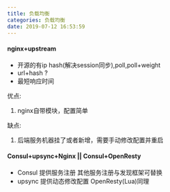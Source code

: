```yaml
---
title: 负载均衡
categories: 负载均衡
date: 2019-07-12 16:53:59
---
```



#### nginx+upstream

* 开源的有ip hash(解决session同步),poll,poll+weight
* url+hash ?
* 最短响应时间


优点:
1. nginx自带模块，配置简单

缺点:
1. 后端服务机器挂了或者新增，需要手动修改配置并重启


#### Consul+upsync+Nginx || Consul+OpenResty

*  Consul 提供服务注册 其他服务注册与发现框架可替换
*  upsync 提供动态修改配置 OpenResty(Lua)同理
